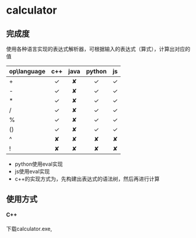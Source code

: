 # calculator

## 完成度
使用各种语言实现的表达式解析器，可根据输入的表达式（算式），计算出对应的值

| op\language | c++  | java   | python |   js  |  
| :---------- | :--: | :----: | :----: | :---: | 
| +           | ✓    | ✘     | ✓     | ✓     |  
| -           | ✓    | ✘     | ✓     | ✓     |  
| *           | ✓    | ✘     | ✓     | ✓     |  
| /           | ✓    | ✘     | ✓     | ✓     |  
| %           | ✓    | ✘     | ✓     | ✓     |  
| ()          | ✓    | ✘     | ✓     | ✓     |  
| ^           | ✘    | ✘     | ✘     | ✘     |  
| !           | ✘    | ✘     | ✘     | ✘     |  


* python使用eval实现
* js使用eval实现
* c++的实现方式为，先构建出表达式的语法树，然后再进行计算

## 使用方式

#### C++
下载calculator.exe, 